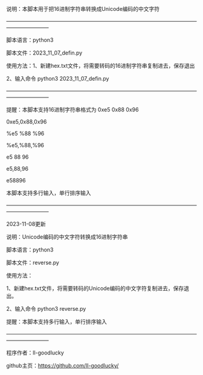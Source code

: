 说明：本脚本用于把16进制字符串转换成Unicode编码的中文字符

————————————————————————————————————————————

脚本语言：python3

脚本文件：2023_11_07_defin.py

使用方法：1、新建hex.txt文件，将需要转码的16进制字符串复制进去，保存退出

2、输入命令      python3 2023_11_07_defin.py
                

————————————————————————————————————————————

提醒：本脚本支持16进制字符串格式为
0xe5 0x88 0x96
         
0xe5,0x88,0x96
         
%e5 %88 %96
         
%e5,%88,%96
         
e5 88 96
         
e5,88,96
         
e58896

本脚本支持多行输入，单行排序输入

————————————————————————————————————————————

2023-11-08更新

说明：Unicode编码的中文字符转换成16进制字符串

脚本语言：python3

脚本文件：reverse.py

使用方法：

1、新建hex.txt文件，将需要转码的Unicode编码的中文字符复制进去，保存退出。

2、输入命令      python3 reverse.py

提醒：本脚本支持多行输入，单行排序输入

————————————————————————————————————————————

程序作者：ll-goodlucky

github主页：https://github.com/ll-goodlucky/
